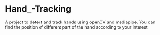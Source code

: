 # Hand_-Tracking
A project to detect and track hands using openCV and mediapipe. You can find the position of different part of the hand according to your interest
